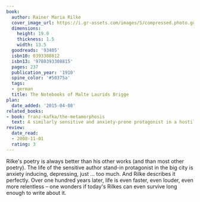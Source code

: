 ```yaml
---
book:
  author: Rainer Maria Rilke
  cover_image_url: https://i.gr-assets.com/images/S/compressed.photo.goodreads.com/books/1348925210l/93405.jpg
  dimensions:
    height: 19.0
    thickness: 1.5
    width: 13.5
  goodreads: '93405'
  isbn10: 0393308812
  isbn13: '9780393308815'
  pages: 237
  publication_year: '1910'
  spine_color: '#50375a'
  tags:
  - german
  title: The Notebooks of Malte Laurids Brigge
plan:
  date_added: '2015-04-08'
related_books:
- book: franz-kafka/the-metamorphosis
  text: A similarly sensitive and anxiety-prone protagonist in a hostile world, published around the same time.
review:
  date_read:
  - 2008-11-01
  rating: 3
---
```

Rilke's poetry is always better than his other works (and than most other poetry). The life of the sensitive author
stand-in protagonist in the big city is anxiety inducing, depressing, just … too much. And Rilke describes it perfectly.
Over one hundred years later, life is even faster, even louder, even more relentless – one wonders if today's Rilkes can
even survive long enough to write about it.

